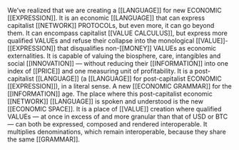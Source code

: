 We’ve realized that we are creating a [[LANGUAGE]] for new ECONOMIC [[EXPRESSION]]. It is an economic [[LANGUAGE]] that can express capitalist [[NETWORK]] PROTOCOLs, but even more, it can go beyond them. It can encompass capitalist [[VALUE CALCULUS]], but express more qualified VALUEs and refuse their collapse into the monological [[VALUE]]-[[EXPRESSION]] that disqualifies non-[[MONEY]] VALUEs as economic externalities. It is capable of valuing the biosphere, care, intangibles and social [[INNOVATION]] — without reducing their [[INFORMATION]] into one index of [[PRICE]] and one measuring unit of profitability. It is a post-capitalist [[LANGUAGE]] (a [[LANGUAGE]] for post-capitalist ECONOMIC [[EXPRESSION]]), in a literal sense. A new [[ECONOMIC GRAMMAR]] for the [[INFORMATION]] age. The place where this post-capitalist economic [[NETWORK]] [[LANGUAGE]] is spoken and understood is the new [[ECONOMIC SPACE]]. It is a place of [[VALUE]] creation where qualified VALUEs — at once in excess of and more granular than that of USD or BTC — can both be expressed, composed and rendered interoperable. It multiplies denominations, which remain interoperable, because they share the same [[GRAMMAR]].